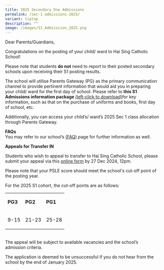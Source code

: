 ```yaml
---
title: 2025 Secondary One Admissions
permalink: /sec-1-admissions-2025/
variant: tiptap
description: ""
image: /images/S1_Admisssion_2025.png
---
```

<p>Dear Parents/Guardians,</p>
<p>Congratulations on the posting of your child/ ward to Hai Sing Catholic
School!</p>
<p>Please note that students <strong>do not</strong> need to report to their
posted secondary schools upon receiving their S1 posting results.</p>
<p>The school will utilise Parents Gateway (PG) as the primary communication
channel to provide pertinent information that would aid you in preparing
your child/ ward for the first day of school. Please refer to <strong>this S1 Admissions information package </strong>
<a href="https://drive.google.com/file/d/1O8Ei9Xl-PvdPxkUsLEAkCGWsWk9jlm3H/view?usp=sharing" rel="noopener nofollow" target="_blank">(left-click to download)</a>for key information, such as that on the purchase
of uniforms and books, first day of school, etc.&nbsp;</p>
<p>Additionally, you can access your child’s/ ward’s 2025 Sec 1 class allocation
through Parents Gateway.&nbsp;</p>
<p><strong>FAQs</strong>
<br>You may refer to our school’s <a href="https://haisingcatholic.moe.edu.sg/join-hsc/faq/permalink/" rel="noopener nofollow" target="_blank">(FAQ)</a> page
for further information as well.</p>
<p><strong>Appeals for Transfer IN</strong>
</p>
<p>Students who wish to appeal to transfer to Hai Sing Catholic School, please
submit your appeal via this <a href="https://form.gov.sg/6191e66b57be1c00123b5cb5" rel="noopener noreferrer nofollow" target="_blank">online form</a> by 27
Dec 2024, 12pm.</p>
<p>Please note that your PSLE score should meet the school's cut-off point
of the posting year.</p>
<p>For the 2025 S1 cohort, the cut-off points are as follows:</p>
<table style="minWidth: 75px">
<colgroup>
<col>
<col>
<col>
</colgroup>
<tbody>
<tr>
<td rowspan="1" colspan="1">
<p><strong>PG3</strong>
</p>
</td>
<td rowspan="1" colspan="1">
<p><strong>PG2</strong>
</p>
</td>
<td rowspan="1" colspan="1">
<p><strong>PG1</strong>
</p>
</td>
</tr>
<tr>
<td rowspan="1" colspan="1">
<p>9-15</p>
</td>
<td rowspan="1" colspan="1">
<p>21-23</p>
</td>
<td rowspan="1" colspan="1">
<p>25-28</p>
</td>
</tr>
</tbody>
</table>
<p>
<br>The appeal will be subject to available vacancies and the school’s admission
criteria.</p>
<p>The application is deemed to be unsuccessful if you do not hear from the
school by the end of January 2025.&nbsp;</p>